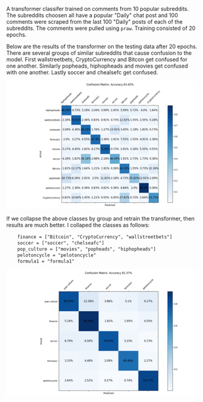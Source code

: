 A transformer classifer trained on comments from 10 popular subreddits.
The subreddits choosen all have a popular "Daily" chat post and 100 comments
were scraped from the last 100 "Daily" posts of each of the subreddits. The 
comments were pulled using `praw`. Training consisted of 20 epochs.

Below are the results of the transformer on the testing data after 20 epochs.
There are several groups of similar subreddits that cause confusion to the
model. First wallstreetbets, CryptoCurrency and Bitcon get confused for
one another. Similarly popheads, hiphopheads and movies get confused with
one another. Lastly soccer and chealsefc get confused.

![](./run_experiment/all/metrics/evaluation_ep0.png) 


If we collapse the above classes by group and retrain the transformer, then 
results are much better. I collaped the classes as follows:
```
    finance = ["Bitcoin", "CryptoCurrency", "wallstreetbets"]
    soccer = ["soccer", "chelseafc"]
    pop_culture = ["movies", "popheads", "hiphopheads"]
    pelotoncycle = "pelotoncycle"
    formula1 = "formula1"
```

![](./run_experiment/all_collapsed/metrics/evaluation_ep0.png) 
